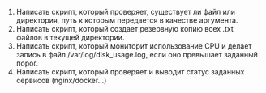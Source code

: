 1) Написать скрипт, который проверяет, существует ли файл или директория, путь к которым передается в качестве аргумента.
2) Написать скрипт, который создает резервную копию всех .txt файлов в текущей директории.
3) Написать скрипт, который мониторит использование CPU и делает запись в файл /var/log/disk_usage.log, если оно превышает заданный порог.
4) Написать скрипт, который проверяет и выводит статус заданных сервисов (nginx/docker...)
